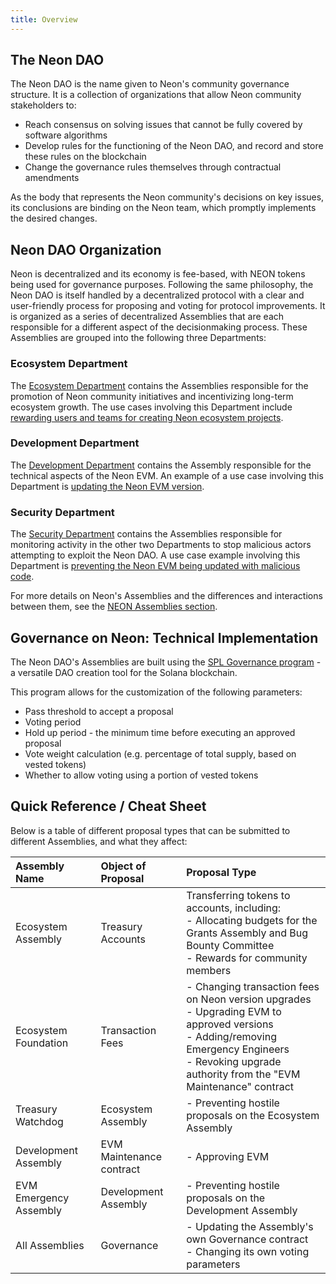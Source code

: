 ```yaml
---
title: Overview
---
```


## The Neon DAO

The Neon DAO is the name given to Neon's community governance structure. It is a collection of organizations that allow Neon community stakeholders to:
  * Reach consensus on solving issues that cannot be fully covered by software algorithms
  * Develop rules for the functioning of the Neon DAO, and record and store these rules on the blockchain
  * Change the governance rules themselves through contractual amendments

As the body that represents the Neon community's decisions on key issues, its conclusions are binding on the Neon team, which promptly implements the desired changes.

## Neon DAO Organization

Neon is decentralized and its economy is fee-based, with NEON tokens being used for governance purposes. Following the same philosophy, the Neon DAO is itself handled by a decentralized protocol with a clear and user-friendly process for proposing and voting for protocol improvements. It is organized as a series of decentralized Assemblies that are each responsible for a different aspect of the decisionmaking process. These Assemblies are grouped into the following three Departments:

### Ecosystem Department

The [Ecosystem Department](/docs/governance/neon_daos/#ecosystem-department) contains the Assemblies responsible for the promotion of Neon community initiatives and incentivizing long-term ecosystem growth. The use cases involving this Department include [rewarding users and teams for creating Neon ecosystem projects](/docs/governance/neon_daos/#usage-scenarios).

### Development Department

The [Development Department](/docs/governance/neon_daos/#development-department) contains the Assembly responsible for the technical aspects of the Neon EVM. An example of a use case involving this Department is [updating the Neon EVM version](/docs/governance/neon_daos/#usage-scenarios-1).

### Security Department

The [Security Department](/docs/governance/neon_daos/#security-department) contains the Assemblies responsible for monitoring activity in the other two Departments to stop malicious actors attempting to exploit the Neon DAO. A use case example involving this Department is [preventing the Neon EVM being updated with malicious code](/docs/governance/proposals/#preventing-evm-being-updated-with-malicious-code).

For more details on Neon's Assemblies and the differences and interactions between them, see the [NEON Assemblies section](/docs/governance/neon_daos/).

## Governance on Neon: Technical Implementation

The Neon DAO's Assemblies are built using the [SPL Governance program](https://github.com/solana-labs/solana-program-library/tree/master/governance) - a versatile DAO creation tool for the Solana blockchain.

This program allows for the customization of the following parameters:

* Pass threshold to accept a proposal
* Voting period
* Hold up period - the minimum time before executing an approved proposal
* Vote weight calculation (e.g. percentage of total supply, based on vested tokens)
* Whether to allow voting using a portion of vested tokens

## Quick Reference / Cheat Sheet
Below is a table of different proposal types that can be submitted to different Assemblies, and what they affect:

Assembly Name | Object of Proposal | Proposal Type
:-|:-|:-
Ecosystem Assembly | Treasury Accounts | Transferring tokens to accounts, including:<br />- Allocating budgets for the Grants Assembly and Bug Bounty Committee<br />- Rewards for community members
Ecosystem Foundation | Transaction Fees | - Changing transaction fees on Neon version upgrades<br />- Upgrading EVM to approved versions<br />- Adding/removing Emergency Engineers<br />- Revoking upgrade authority from the "EVM Maintenance" contract  
Treasury Watchdog | Ecosystem Assembly | - Preventing hostile proposals on the Ecosystem Assembly
Development Assembly | EVM Maintenance contract | - Approving EVM  
EVM Emergency Assembly | Development Assembly | - Preventing hostile proposals on the Development Assembly
All Assemblies | Governance | - Updating the Assembly's own Governance contract<br />- Changing its own voting parameters
